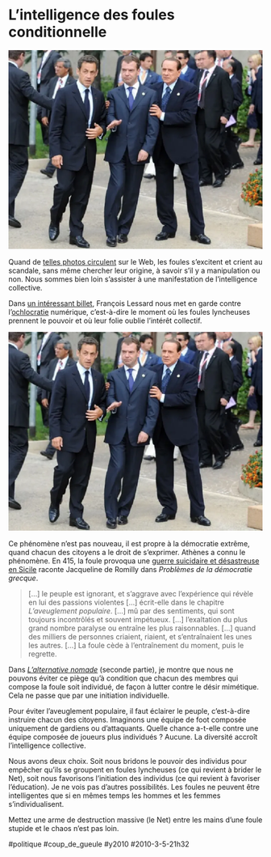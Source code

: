 # L’intelligence des foules conditionnelle

![](_i/g81.webp)

Quand de [telles photos circulent](http://images.google.fr/images?um=1&hl=fr&client=firefox-a&hs=z3e&rlz=1R1GGGL_fr&tbs=isch%3A1&sa=1&q=Medvedev+drunk+G8&btnG=Rechercher&aq=f&oq=&start=0) sur le Web, les foules s’excitent et crient au scandale, sans même chercher leur origine, à savoir s’il y a manipulation ou non. Nous sommes bien loin s’assister à une manifestation de l’intelligence collective.

Dans [un intéressant billet](http://deuxsecondes.blogspot.com/2010/03/de-lochlocratie-numerique.html), François Lessard nous met en garde contre l’[ochlocratie](http://fr.wikipedia.org/wiki/Ochlocratie) numérique, c’est-à-dire le moment où les foules lyncheuses prennent le pouvoir et où leur folie oublie l’intérêt collectif.

![](_i/g81.webp)

Ce phénomène n’est pas nouveau, il est propre à la démocratie extrême, quand chacun des citoyens a le droit de s’exprimer. Athènes a connu le phénomène. En 415, la foule provoqua une [guerre suicidaire et désastreuse en Sicile](http://fr.wikipedia.org/wiki/Exp%C3%A9dition_de_Sicile) raconte Jacqueline de Romilly dans *Problèmes de la démocratie grecque*.

> […] le peuple est ignorant, et s’aggrave avec l’expérience qui révèle en lui des passions violentes […] écrit-elle dans le chapitre *L’aveuglement populaire*. […] mû par des sentiments, qui sont toujours incontrôlés et souvent impétueux. […] l’exaltation du plus grand nombre paralyse ou entraîne les plus raisonnables. […] quand des milliers de personnes criaient, riaient, et s’entraînaient les unes les autres. […] La foule cède à l’entraînement du moment, puis le regrette.

Dans *[L’alternative nomade](../../books/alternative-nomade.md)* (seconde partie), je montre que nous ne pouvons éviter ce piège qu’à condition que chacun des membres qui compose la foule soit individué, de façon à lutter contre le désir mimétique. Cela ne passe que par une initiation individuelle.

Pour éviter l’aveuglement populaire, il faut éclairer le peuple, c’est-à-dire instruire chacun des citoyens. Imaginons une équipe de foot composée uniquement de gardiens ou d’attaquants. Quelle chance a-t-elle contre une équipe composée de joueurs plus individués ? Aucune. La diversité accroît l’intelligence collective.

Nous avons deux choix. Soit nous bridons le pouvoir des individus pour empêcher qu’ils se groupent en foules lyncheuses (ce qui revient à brider le Net), soit nous favorisons l’initiation des individus (ce qui revient à favoriser l’éducation). Je ne vois pas d’autres possibilités. Les foules ne peuvent être intelligentes que si en mêmes temps les hommes et les femmes s’individualisent.

Mettez une arme de destruction massive (le Net) entre les mains d’une foule stupide et le chaos n’est pas loin.

#politique #coup_de_gueule #y2010 #2010-3-5-21h32
